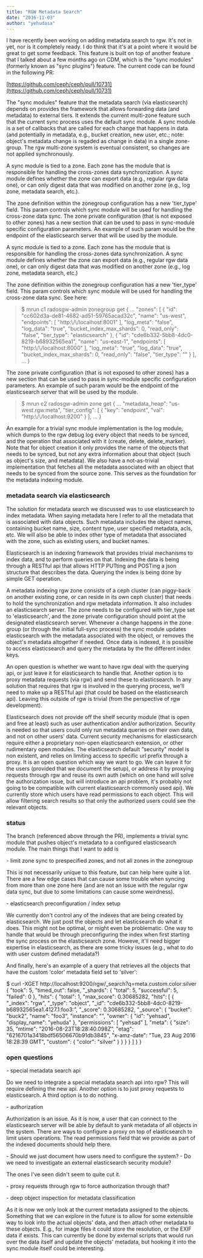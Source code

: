 ```yaml
---
title: "RGW Metadata Search"
date: "2016-11-03"
author: "yehudasa"
---
```


I have recently been working on adding metadata search to rgw. It's not in yet, nor is it completely ready. I do think that it's at a point where it would be great to get some feedback. This feature is built on top of another feature that I talked about a few months ago on CDM, which is the "sync modules" (formerly known as "sync plugins") feature. The current code can be found in the following PR:

[https://github.com/ceph/ceph/pull/10731](https://github.com/ceph/ceph/pull/10731)

The "sync modules" feature that the metadata search (via elasticsearch) depends on provides the framework that allows forwarding data (and metadata) to external tiers. It extends the current multi-zone feature such that the current sync process uses the default sync module. A sync module is a set of callbacks that are called for each change that happens in data (and potentially in metadata, e.g., bucket creation, new user, etc.; note: object's metadata change is regaded as change in data) in a single zone-group. The rgw multi-zone system is eventual consistent, so changes are not applied synchronously.

A sync module is tied to a zone. Each zone has the module that is responsible for handling the cross-zones data synchronization. A sync module defines whether the zone can export data (e.g., regular rgw data one), or can only digest data that was modified on another zone (e.g., log zone, metadata search, etc.).

The zone definition within the zonegroup configuration has a new 'tier\_type' field. This param controls which sync module will be used for handling the cross-zone data sync. The zone private configuration (that is not exposed to other zones) has a new section that can be used to pass in sync-module specific configuration parameters. An example of such param would be the endpoint of the elasticsearch server that will be used by the module.

A sync module is tied to a zone. Each zone has the module that is responsible for handling the cross-zones data synchronization. A sync module defines whether the zone can export data (e.g., regular rgw data one), or can only digest data that was modified on another zone (e.g., log zone, metadata search, etc.)

The zone definition within the zonegroup configuration has a new 'tier\_type' field. This param controls which sync module will be used for handling the cross-zone data sync. See here:

> $ mrun c1 radosgw-admin zonegroup get
> {
> ...
>     "zones": \[
>         {
>             "id": "cc602d3a-de81-4682-ad51-59765acad32c",
>             "name": "us-west",
>             "endpoints": \[
>                 "http:\\/\\/localhost:8001"
>             \],
>             "log\_meta": "false",
>             "log\_data": "true",
>             "bucket\_index\_max\_shards": 0,
>             "read\_only": "false",
>             "tier\_type": "elasticsearch"
>         },
>         {
>             "id": "cde6b332-5bb8-4dc0-8219-b68932565ea1",
>             "name": "us-east-1",
>             "endpoints": \[
>                 "http:\\/\\/localhost:8000"
>             \],
>             "log\_meta": "true",
>             "log\_data": "true",
>             "bucket\_index\_max\_shards": 0,
>             "read\_only": "false",
>             "tier\_type": ""
>         }
>     \],
> ...
> }

The zone private configuration (that is not exposed to other zones) has a new section that can be used to pass in sync-module specific configuration parameters. An example of such param would be the endpoint of the elasticsearch server that will be used by the module.

> $ mrun c2 radosgw-admin zone get
> {
> ...
>     "metadata\_heap": "us-west.rgw.meta",
>     "tier\_config": \[
>         {
>             "key": "endpoint",
>             "val": "http:\\/\\/localhost:9200"
>         }
>     \],
> ...
> }

An example for a trivial sync module implementation is the log module, which dumps to the rgw debug log every object that needs to be synced, and the operation that associated with it (create, delete, delete\_marker). Note that for object creation it only provides the name of the objects that needs to be synced, but not any extra information about that object (such as object's size, and metadata). We also have a not-as-trivial implementation that fetches all the metadata associated with an object that needs to be synced from the source zone. This serves as the foundation for the metadata indexing module.

### metadata search via elasticsearch

The solution for metadata search we discussed was to use elasticsearch to index metadata. When saying metadata here I refer to all the metadata that is associated with data objects. Such metadata includes the object names, containing bucket name, size, content type, user specified metadata, acls, etc. We will also be able to index other type of metadata that associated with the zone, such as existing users, and bucket names.

Elasticsearch is an indexing framework that provides trivial mechanisms to index data, and to perform queries on that. Indexing the data is being through a RESTful api that allows HTTP PUTting and POSTing a json structure that describes the data. Querying the index is being done by simple GET operation.

A metadata indexing rgw zone consists of a ceph cluster (can piggy-back on another existing zone, or can reside in its own ceph cluster) that needs to hold the synchronization and rgw metadata information. It also includes an elasticsearch server. The zone needs to be configured with tier\_type set to 'elasticsearch', and the zone private configuration should point at the designated elasticsearch server. Whenever a change happens in the zone group (or through the initial full-sync process) the sync module updates elasticsearch with the metadata associated with the object, or removes the object's metadata altogether if needed. Once data is indexed, it is possible to access elasticsearch and query the metadata by the the different index keys.

An open question is whether we want to have rgw deal with the querying api, or just leave it for elasticsearch to handle that. Another option is to proxy metadata requests (via rgw) and send these to elasticsearch. In any solution that requires that rgw is involved in the querying process, we'll need to make up a RESTful api (that could be based on the elasticsearch api). Leaving this outside of rgw is trivial (from the perspective of rgw development).

Elasticsearch does not provide off the shelf security module (that is open and free at least) such as user authentication and/or authorization. Security is needed so that users could only run metadata queries on their own data, and not on other users' data. Current security mechanisms for elasticsearch require either a proprietary non-open elasticsearch extension, or other rudimentary open modules. The elasticsearch default "security" model is non existent, and relies on limiting access to specific url prefix through a proxy. It is an open question which way we want to go. We can leave it for the users (provided that we document the setup), or address it by proxying requests through rgw and reuse its own auth (which on one hand will solve the authorization issue, but will introduce an api problem, it's probably not going to be compatible with current elasticsearch commonly used api). We currently store which users have read permissions to each object. This will allow filtering search results so that only the authorized users could see the relevant objects.

### status

The branch (referenced above through the PR), implements a trivial sync module that pushes object's metadata to a configured elasticsearch module. The main things that I want to add is

\- limit zone sync to prespecified zones, and not all zones in the zonegroup

This is not necessarily unique to this feature, but can help here quite a lot. There are a few edge cases that can cause some trouble when syncing from more than one zone here (and are not an issue with the regular rgw data sync, but due to some limitations can cause some weirdness).

\- elasticsearch preconfiguration / index setup

We currently don't control any of the indexes that are being created by elasticsearch. We just post the objects and let elasticsearch do what it does. This might not be optimal, or might even be problematic. One way to handle that would be through preconfiguring the index when first starting the sync process on the elasticsearch zone. Howeve, it'll need bigger expertise in elasticsearch, as there are some tricky issues (e.g., what to do with user custom defined metadata?)

And finally, here's an example of a query that retrieves all the objects that have the custom 'color' metadata field set to 'silver':

$ curl -XGET http://localhost:9200/rgw/\_search?q=meta.custom.color:silver
{
    "took": 5,
    "timed\_out": false,
    "\_shards": {
        "total": 5,
        "successful": 5,
        "failed": 0
    },
    "hits": {
        "total": 1,
        "max\_score": 0.30685282,
        "hits": \[
            {
                "\_index": "rgw",
                "\_type": "object",
                "\_id": "cde6b332-5bb8-4dc0-8219-b68932565ea1.4127.1:foo3:",
                "\_score": 0.30685282,
                "\_source": {
                    "bucket": "buck2",
                    "name": "foo3",
                    "instance": "",
                    "owner": {
                        "id": "yehsad",
                        "display\_name": "yehuda"
                    },
                    "permissions": \[
                        "yehsad"
                    \],
                    "meta": {
                        "size": 35,
                        "mtime": "2016-08-23T18:28:40.098Z",
                        "etag": "6216701a3418bdf56506670b91db3845",
                        "x-amz-date": "Tue, 23 Aug 2016 18:28:39 GMT",
                        "custom": {
                            "color": "silver"
                        }
                    }
                }
            }
        \]
    }
}

### open questions

\- special metadata search api

Do we need to integrate a special metadata search api into rgw? This will require defining the new api. Another option is to just proxy requests to elasticsearch. A third option is to do nothing.

\- authorization

Authorization is an issue. As it is now, a user that can connect to the elasticsearch server will be able by default to yank metadata of all objects in the system. There are ways to configure a proxy on top of elasticsearch to limit users operations. The read permissions field that we provide as part of the indexed documents should help there.

\- Should we just document how users need to configure the system? - Do we need to investigate an external elasticsearch security module?

The ones I've seen didn't seem to quite cut it.

\- proxy requests through rgw to force authorization through that?

\- deep object inspection for metadata classification

As it is now we only look at the current metadata assigned to the objects. Something that we can explore in the future is to allow for some extensible way to look into the actual objects' data, and then attach other metadata to these objects. E.g., for image files it could store the resolution, or the EXIF data if exists. This can currently be done by external scripts that would run over the data itself and update the objects' metadata, but hooking it into the sync module itself could be interesting.
